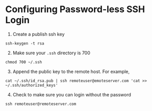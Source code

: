 # Configuring Password-less SSH Login

1. Create a publish ssh key

```
ssh-keygen -t rsa 
```

2. Make sure your `.ssh` directory is 700

```
chmod 700 ~/.ssh
```

3. Append the public key to the remote host. For example,

```
cat ~/.ssh/id_rsa.pub | ssh remoteuser@emoteserver.com 'cat >> ~/.ssh/authorized_keys'
```

4. Check to make sure you can login without the password

```
ssh remoteuser@remoteserver.com
```